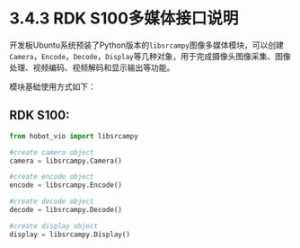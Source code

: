 # 3.4.3 RDK S100多媒体接口说明

开发板Ubuntu系统预装了Python版本的`libsrcampy`图像多媒体模块，可以创建`Camera`，`Encode`，`Decode`，`Display`等几种对象，用于完成摄像头图像采集、图像处理、视频编码、视频解码和显示输出等功能。

模块基础使用方式如下：

## RDK S100:

```python
from hobot_vio import libsrcampy

#create camera object
camera = libsrcampy.Camera()

#create encode object
encode = libsrcampy.Encode()

#create decode object
decode = libsrcampy.Decode()

#create display object
display = libsrcampy.Display()
```